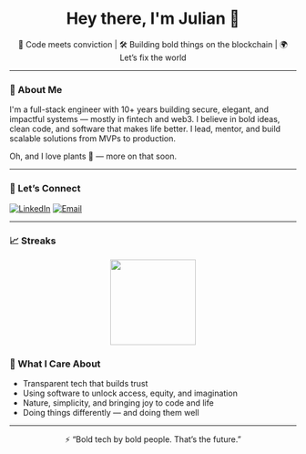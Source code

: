 <h1 align="center"> Hey there, I'm Julian 👋 </h1>

<p align="center">
  🧠 Code meets conviction | 🛠 Building bold things on the blockchain | 🌍 Let’s fix the world
</p>

---

### 🧭 About Me

I'm a full-stack engineer with 10+ years building secure, elegant, and impactful systems — mostly in fintech and web3. I believe in bold ideas, clean code, and software that makes life better. I lead, mentor, and build scalable solutions from MVPs to production.

Oh, and I love plants 🌿 — more on that soon.

---

### 🔗 Let’s Connect

[![LinkedIn](https://img.shields.io/badge/LinkedIn-blue?style=flat&logo=linkedin)](https://linkedin.com/in/julian-isaac-blacher-abb00439)
[![Email](https://img.shields.io/badge/Email-grey?style=flat&logo=gmail)](mailto:julian.blacher@email.com)

---

### 📈 Streaks

<p align="center">
  <img src="https://streak-stats.demolab.com?user=devblac&theme=default" height="150" />
</p>

### 🧠 What I Care About

- Transparent tech that builds trust
- Using software to unlock access, equity, and imagination
- Nature, simplicity, and bringing joy to code and life
- Doing things differently — and doing them well

---
<!--
Here are some ideas to get you started:

- 🔭 I’m currently working on ...
- 🌱 I’m currently learning ...
- 👯 I’m looking to collaborate on ...
- 🤔 I’m looking for help with ...
- 💬 Ask me about ...
- 📫 How to reach me: ...
- 😄 Pronouns: ...
- ⚡ Fun fact: ...
-->

<p align="center">
  ⚡ “Bold tech by bold people. That’s the future.”
</p>

